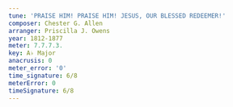 ```yaml
---
tune: 'PRAISE HIM! PRAISE HIM! JESUS, OUR BLESSED REDEEMER!'
composer: Chester G. Allen
arranger: Priscilla J. Owens
year: 1812-1877
meter: 7.7.7.3.
key: A♭ Major
anacrusis: 0
meter_error: '0'
time_signature: 6/8
meterError: 0
timeSignature: 6/8
---
```

